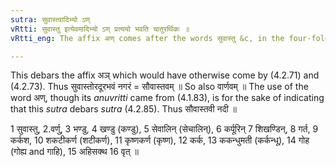 ```yaml
---
sutra: सुवास्त्वादिभ्यो ऽण्
vRtti: सुवास्तु इत्येवमादिभ्यो ऽण् प्रत्ययो भवति चातुरर्थिकः ॥
vRtti_eng: The affix अण् comes after the words सुवास्तु &c, in the four-fold sense.

---
```

This debars the affix अञ् which would have otherwise come by (4.2.71) and (4.2.73). Thus सुवास्तोरदूरभवं नगरं = सौवास्तवम् ॥ So also वार्णवम् ॥ The use of the word अण्, though its _anuvritti_ came from (4.1.83), is for the sake of indicating that this _sutra_ debars _sutra_ (4.2.85). Thus सौवास्तवी नदी ॥

1 सुवास्तु, 2.वर्णु, 3 भण्डु, 4 खण्डु (कण्डु), 5 सेवालिन् (सेचालिन्), 6 कर्पूरिन् 7 शिखण्डिन्, 8 गर्त, 9 कर्कश, 10 शकटीकर्ण (शटीकर्ण), 11 कृष्णकर्ण (कृष्ण), 12 कर्क, 13 ककन्धुमती (कर्कन्धू), 14 गोह (गोह्य and गाहि), 15 अहिसक्थ 16 वृत् ॥